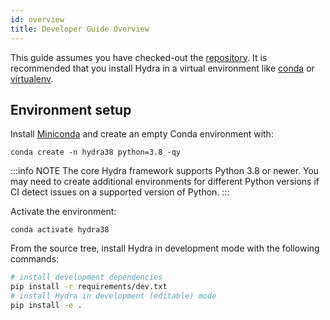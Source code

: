 ```yaml
---
id: overview
title: Developer Guide Overview
---
```


This guide assumes you have checked-out the [repository](https://github.com/facebookresearch/hydra).
It is recommended that you install Hydra in a virtual environment like [conda](https://docs.conda.io/en/latest/) or [virtualenv](https://virtualenv.pypa.io/en/latest/).

## Environment setup
Install [Miniconda](https://docs.conda.io/en/latest/miniconda.html) and create an empty Conda environment with:
```
conda create -n hydra38 python=3.8 -qy
```

:::info NOTE
The core Hydra framework supports Python 3.8 or newer. You may need to create additional environments for different Python versions if CI detect issues on a supported version of Python.
:::

Activate the environment:
```
conda activate hydra38
```
From the source tree, install Hydra in development mode with the following commands:
```bash
# install development dependencies
pip install -r requirements/dev.txt
# install Hydra in development (editable) mode
pip install -e .
```
